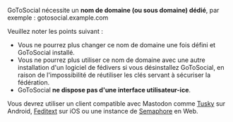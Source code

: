 GoToSocial nécessite un **nom de domaine (ou sous domaine) dédié**, par exemple : gotosocial.example.com

Veuillez noter les points suivant :

- Vous ne pourrez plus changer ce nom de domaine une fois défini et GoToSocial installé.  
- Vous ne pourrez plus utiliser ce nom de domaine avec une autre installation d'un logiciel de fédivers si vous désinstallez GoToSocial, en raison de l'impossibilité de réutiliser les clés servant à sécuriser la fédération.
- GoToSocial **ne dispose pas d'une interface utilisateur-ice**.  

Vous devrez utiliser un client compatible avec Mastodon comme [Tusky](https://tusky.app/) sur Android, [Feditext](https://fedi.software/@Feditext) sur iOS ou une instance de [Semaphore](https://semaphore.social/) en Web.

